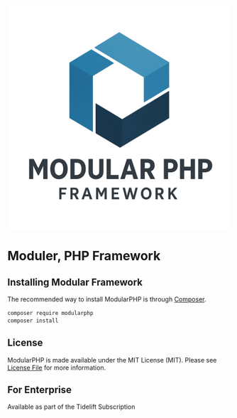 ![Modular](files/modular2.png?raw=true)

# Moduler, PHP Framework

## Installing Modular Framework

The recommended way to install ModularPHP is through
[Composer](https://getcomposer.org/).

```bash
composer require modularphp
composer install
```

## License

ModularPHP is made available under the MIT License (MIT). Please see [License File](LICENSE) for more information.

## For Enterprise

Available as part of the Tidelift Subscription
